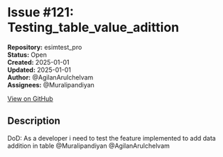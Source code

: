 # Issue #121: Testing_table_value_adittion

**Repository:** esimtest_pro  
**Status:** Open  
**Created:** 2025-01-01  
**Updated:** 2025-01-01  
**Author:** @AgilanArulchelvam  
**Assignees:** @Muralipandiyan  

[View on GitHub](https://github.com/Simtestlab/esimtest_pro/issues/121)

## Description

DoD:
As a developer i need to test the feature implemented to add data addition in table @Muralipandiyan @AgilanArulchelvam 